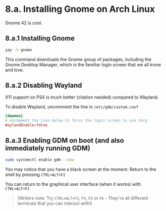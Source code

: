 # 8.a. Installing Gnome on Arch Linux

Gnome 42 is cool.

## 8.a.1 Installing Gnome

```bash
yay -S gnome
```

This command downloads the Gnome group of packages, including the Gnome Desktop Manager, which is the familiar login screen that we all know and love.

## 8.a.2 Disabling Wayland

X11 support on PS4 is much better (citation needed) compared to Wayland.

To disable Wayland, uncomment the line in `/etc/gdm/custom.conf`

```conf
[daemon]
# Uncomment the line below to force the login screen to use Xorg
WaylandEnable=false
```

## 8.a.3 Enabling GDM on boot (and also immediately running GDM)

```bash
sudo systemctl enable gdm --now
```

You may notice that you have a black screen at the moment.
Return to the shell by pressing `CTRL+ALT+F2`

You can return to the graphical user interface (when it works) with `CTRL+ALT+F1`

> (Writers note: Try `CTRL+ALT+F3`, `F4`, `F5` or `F6` - They're all different terminals that you can interact with!)
